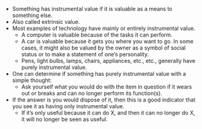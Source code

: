 - Something has instrumental value if it is valuable as a means to something else.
- Also called extrinsic value.
- Most examples of technology have mainly or entirely instrumental value.
	- A computer is valuable because of the tasks it can perform.
	- A car is valuable because it gets you where you want to go. In some cases, it might also be valued by the owner as a symbol of social status or to make a statement of one’s personality.
	- Pens, light bulbs, lamps, chairs, appliances, etc., etc., generally have purely instrumental value.
- One can determine if something has purely instrumental value with a simple thought: 
	- Ask yourself what you would do with the item in question if it wears out or breaks and can no longer perform its function(s).
- If the answer is you would dispose of it, then this is a good indicator that you see it as having only instrumental value.
	- If it’s only useful because it can do X, and then it can no longer do X, it will no longer be seen as useful.

